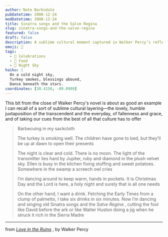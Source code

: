 ```yaml
---
author: Nate Barksdale
pubDatetime: 2008-12-24
modDatetime: 2008-12-24
title: Sinatra songs and the Salve Regina
slug: sinatra-songs-and-the-salve-regina
featured: false
draft: false
description: A sublime cultural moment captured in Walker Percy’s reflection on Christmas, blending the everyday with the transcendent.
emoji: 🎄
tags:
  - 🎉 Celebrations
  - 🍗 Food
  - 🌌 Night Sky
haiku: |
  On a cold night sky,  
  Turkey smokes, blessings abound,  
  Dance beneath the stars.
coordinates: [30.4150, -89.0909]
---
```


This bit from the close of Walker Percy's novel is about as good an example I can recall of a sort of sublime cultural layering—the lovely, humble juxtaposition of the transcendent and the everyday, of fallenness and grace, and of taking our cues from the best of all that culture has to offer

> Barbecuing in my sackcloth
>
> The turkey is smoking well. The children have gone to bed, but they’ll be up at dawn to open their presents
>
> The night is clear and cold. There is no moon. The light of the transmitter lies hard by Jupiter, ruby and diamond in the plush velvet sky. Ellen is busy in the kitchen fixing stuffing and sweet potatoes. Somewhere in the swamp a screech owl cries
>
> I’m dancing around to keep warm, hands in pockets. It is Christmas Day and the Lord is here, a holy night and surely that is all one needs
>
> On the other hand, I want a drink. Fetching the Early Times from a clump of palmetto, I take six drinks in six minutes. Now I’m dancing and singing old Sinatra songs and the _Salve Regina_ , cutting the fool like David before the ark or like Walter Huston doing a jig when he struck it rich in the Sierra Madre

---

from _[Love in the Ruins](http://books.google.com/books?id=UoLcPax1WKMC&pg=PA402&dq=barbequeing+in+my+sackcloth&ei=pJpSSdaLKoPKkQSmiJk6)_ , by Walker Percy
